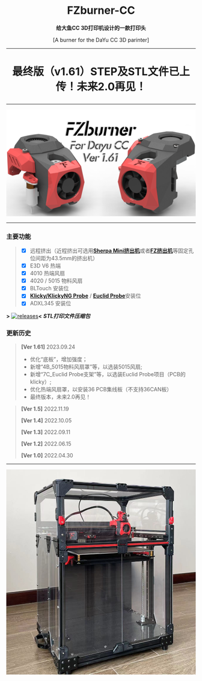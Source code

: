 <h1 align="center">FZburner-CC</h1>

**<p align="center">给大鱼CC 3D打印机设计的一款打印头</p>**
<p align="center">[A burner for the DaYu CC 3D parinter]</p>

 ---

# **<p align="center">最终版（v1.61）STEP及STL文件已上传！未来2.0再见！</p>**

 ---
 
![FZburner-CC](Images-效果图/FZburner-CC.png)
 
 ---
  
### 主要功能
> - [x] 远程挤出（近程挤出可选用[**Sherpa Mini挤出机**](https://github.com/Annex-Engineering/Sherpa_Mini-Extruder)或者[**FZ挤出机**](https://github.com/FZaii/FZ-Extruder)等固定孔位间距为43.5mm的挤出机）
> - [x] E3D V6 热端
> - [x] 4010 热端风扇
> - [x] 4020 / 5015 物料风扇
> - [x] BLTouch 安装位
> - [x] [**Klicky/KlickyNG Probe**](https://github.com/jlas1/Klicky-Probe) / [**Euclid Probe**](https://github.com/nionio6915/Euclid_Probe)安装位
> - [x] ADXL345 安装位
 
**>** [![releases](https://img.shields.io/github/v/release/FZaii/FZburner-CC)](https://github.com/FZaii/FZburner-CC/releases)**<**    ***STL打印文件压缩包***
### 更新历史

> **[Ver 1.61]** 2023.09.24
> - 优化“底板”，增加强度；
> - 新增“4B_5015物料风扇罩”等，以选装5015风扇;
> - 新增“7C_Euclid Probe支架”等，以选装Euclid Probe项目（PCB的klicky）;
> - 优化热端风扇罩，以安装36 PCB集线板（不支持36CAN板）
> - 最终版本，未来2.0再见！

> **[Ver 1.5]** 2022.11.19
> 
> **[Ver 1.4]** 2022.10.05
> 
> **[Ver 1.3]** 2022.09.11
> 
> **[Ver 1.2]** 2022.06.15
> 
> **[Ver 1.0]** 2022.04.30

 ---
 
![CC_FZai](Images-效果图/Dayu-CC_FZai.jpg)
